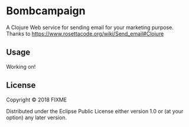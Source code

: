 # Bombcampaign

A Clojure Web service for sending email for your marketing purpose.
Thanks to https://www.rosettacode.org/wiki/Send_email#Clojure
## Usage
Working on!

## License

Copyright © 2018 FIXME

Distributed under the Eclipse Public License either version 1.0 or (at
your option) any later version.
